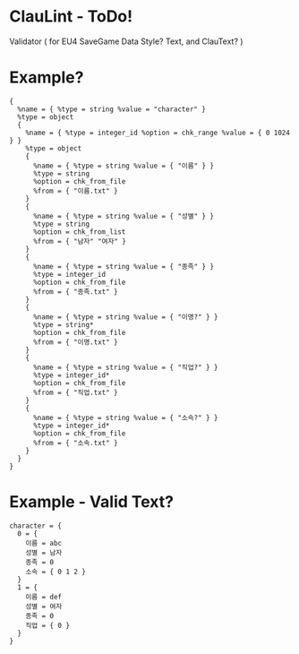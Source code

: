 # ClauLint - ToDo!
  Validator ( for EU4 SaveGame Data Style? Text, and ClauText? )

# Example?
    {
      %name = { %type = string %value = "character" }
      %type = object
      {
        %name = { %type = integer_id %option = chk_range %value = { 0 1024 } }
        %type = object
        {
          %name = { %type = string %value = { "이름" } }
          %type = string
          %option = chk_from_file 
          %from = { "이름.txt" }
        }
        {
          %name = { %type = string %value = { "성별" } }
          %type = string
          %option = chk_from_list
          %from = { "남자" "여자" }	
        }
        {
          %name = { %type = string %value = { "종족" } }
          %type = integer_id
          %option = chk_from_file 
          %from = { "종족.txt" }	
        }
        {
          %name = { %type = string %value = { "이명?" } }
          %type = string*
          %option = chk_from_file
          %from = { "이명.txt" }
        }
        {
          %name = { %type = string %value = { "직업?" } }
          %type = integer_id*
          %option = chk_from_file
          %from = { "직업.txt" }
        }
        {
          %name = { %type = string %value = { "소속?" } }
          %type = integer_id*
          %option = chk_from_file
          %from = { "소속.txt" }
        }
      }
    }

# Example - Valid Text?
    character = {
      0 = { 
        이름 = abc
        성별 = 남자
        종족 = 0
        소속 = { 0 1 2 }
      }
      1 = {
        이름 = def
        성별 = 여자
        종족 = 0 
        직업 = { 0 }
      }
    }
